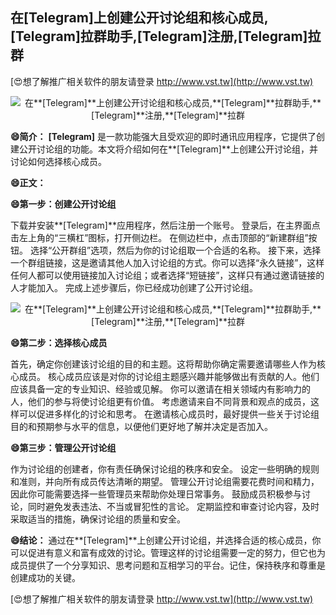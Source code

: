## **在**[Telegram]**上创建公开讨论组和核心成员,**[Telegram]**拉群助手,**[Telegram]**注册,**[Telegram]**拉群**

[😍想了解推广相关软件的朋友请登录 http://www.vst.tw](http://www.vst.tw)

 <center><img src="https://vst.tw/MP4/tuiguang/png/4.png" alt="在**[Telegram]**上创建公开讨论组和核心成员,**[Telegram]**拉群助手,**[Telegram]**注册,**[Telegram]**拉群"></center>

**😄简介：**
**[Telegram]** 是一款功能强大且受欢迎的即时通讯应用程序，它提供了创建公开讨论组的功能。本文将介绍如何在**[Telegram]**上创建公开讨论组，并讨论如何选择核心成员。

**😄正文：**

**😄第一步：创建公开讨论组**

下载并安装**[Telegram]**应用程序，然后注册一个账号。
登录后，在主界面点击左上角的“三横杠”图标，打开侧边栏。
在侧边栏中，点击顶部的“新建群组”按钮。
选择“公开群组”选项，然后为你的讨论组取一个合适的名称。
接下来，选择一个群组链接，这是邀请其他人加入讨论组的方式。你可以选择“永久链接”，这样任何人都可以使用链接加入讨论组；或者选择“短链接”，这样只有通过邀请链接的人才能加入。
完成上述步骤后，你已经成功创建了公开讨论组。

 <center><img src="https://vst.tw/MP4/tuiguang/png/8.png" alt="在**[Telegram]**上创建公开讨论组和核心成员,**[Telegram]**拉群助手,**[Telegram]**注册,**[Telegram]**拉群"></center>

**😄第二步：选择核心成员**

首先，确定你创建该讨论组的目的和主题。这将帮助你确定需要邀请哪些人作为核心成员。
核心成员应该是对你的讨论组主题感兴趣并能够做出有贡献的人。他们应该具备一定的专业知识、经验或见解。
你可以邀请在相关领域内有影响力的人，他们的参与将使讨论组更有价值。
考虑邀请来自不同背景和观点的成员，这样可以促进多样化的讨论和思考。
在邀请核心成员时，最好提供一些关于讨论组目的和预期参与水平的信息，以便他们更好地了解并决定是否加入。

**😄第三步：管理公开讨论组**

作为讨论组的创建者，你有责任确保讨论组的秩序和安全。
设定一些明确的规则和准则，并向所有成员传达清晰的期望。
管理公开讨论组需要花费时间和精力，因此你可能需要选择一些管理员来帮助你处理日常事务。
鼓励成员积极参与讨论，同时避免发表违法、不当或冒犯性的言论。
定期监控和审查讨论内容，及时采取适当的措施，确保讨论组的质量和安全。

**😄结论：**
通过在**[Telegram]**上创建公开讨论组，并选择合适的核心成员，你可以促进有意义和富有成效的讨论。管理这样的讨论组需要一定的努力，但它也为成员提供了一个分享知识、思考问题和互相学习的平台。记住，保持秩序和尊重是创建成功的关键。

[😍想了解推广相关软件的朋友请登录 http://www.vst.tw](http://www.vst.tw)



